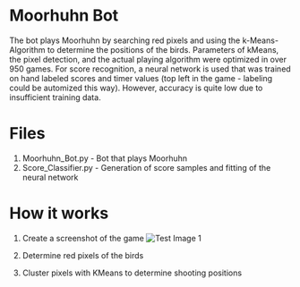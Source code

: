 # Moorhuhn Bot
The bot plays Moorhuhn by searching red pixels and using the k-Means-Algorithm to determine the positions of the birds. Parameters of kMeans, the pixel detection, and the actual playing algorithm were optimized in over 950 games. For score recognition, a neural network is used that was trained on hand labeled scores and timer values (top left in the game - labeling could be automized this way). However, accuracy is quite low due to insufficient training data.

# Files
1. Moorhuhn_Bot.py - Bot that plays Moorhuhn
2. Score_Classifier.py - Generation of score samples and fitting of the neural network

# How it works
1. Create a screenshot of the game
![Test Image 1](https://github.com/Lucas749/Moorhuhn-Autoclicker/blob/master/Test.JPG)

2. Determine red pixels of the birds

3. Cluster pixels with KMeans to determine shooting positions

